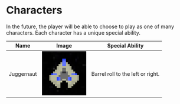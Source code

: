 # Characters

In the future, the player will be able to choose to play as one of many
characters. Each character has a unique special ability.

|Name|Image|Special Ability|
|:---:|:---:|:---:|
|Juggernaut|![juggernaut](assets/spaceship_portrait.png)|Barrel roll to the left or right.|
